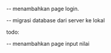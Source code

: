 -- menambahkan page login.

-- migrasi database dari server ke lokal

todo:

-- menambahkan page input nilai
